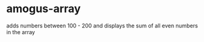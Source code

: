 # amogus-array

adds numbers between 100 - 200 and displays the sum of all even numbers in the array 
